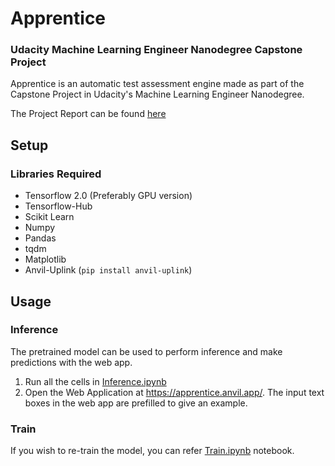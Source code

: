 # Apprentice

### Udacity Machine Learning Engineer Nanodegree Capstone Project

Apprentice is an automatic test assessment engine made as part of the Capstone Project in Udacity's Machine Learning Engineer Nanodegree.

The Project Report can be found [here](Project_Report.pdf)

## Setup

### Libraries Required

- Tensorflow 2.0 (Preferably GPU version)
- Tensorflow-Hub
- Scikit Learn
- Numpy
- Pandas
- tqdm
- Matplotlib
- Anvil-Uplink (`pip install anvil-uplink`)

## Usage

### Inference

The pretrained model can be used to perform inference and make predictions with the web app.

1. Run all the cells in [Inference.ipynb](Inference.ipynb)
2. Open the Web Application at https://apprentice.anvil.app/. The input text boxes in the web app are prefilled to give an example.

### Train

If you wish to re-train the model, you can refer [Train.ipynb](Train.ipynb) notebook.
